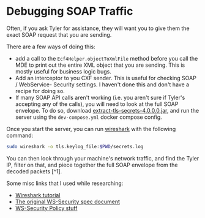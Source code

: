 # Debugging SOAP Traffic

Often, if you ask Tyler for assistance, they will want you to give them the exact SOAP request that you are sending.

There are a few ways of doing this:
* add a call to the `Ecf4Helper.objectToXmlFile` method before you call the MDE to print out the entire XML object that you are sending. This is mostly useful for business logic bugs.
* Add an interceptor to you CXF sender. This is useful for checking SOAP / WebService- Security settings. I haven't done this and don't have a recipe for doing so.
* If many SOAP API calls aren't working (i.e. you aren't sure if Tyler's accepting any of the calls), you will
  need to look at the full SOAP envelope. To do so, download [extract-tls-secrets-4.0.0.0.jar](https://github.com/neykov/extract-tls-secrets/releases/tag/v4.0.0), and run the server using the `dev-compose.yml` docker compose config.

Once you start the server, you can run [wireshark](https://www.wireshark.org/) with the following command:

```bash
sudo wireshark -o tls.keylog_file:$PWD/secrets.log
```

You can then look through your machine's network traffic, and find the Tyler IP, filter on that, and piece together the full SOAP envelope from the decoded packets [^1].

Some misc links that I used while researching:

* [Wireshark tutorial](https://sequentialread.com/how-to-get-a-decrypted-wireshark-packet-capture-from-a-java-application-that-is-talking-https/)
* [The original WS-Security spec document](http://docs.oasis-open.org/wss/2004/01/oasis-200401-wss-soap-message-security-1.0.pdf)
* [WS-Security Policy stuff](https://www.ibm.com/docs/en/was-liberty/nd?topic=wssml-securing-web-service-by-using-ws-security-policy)